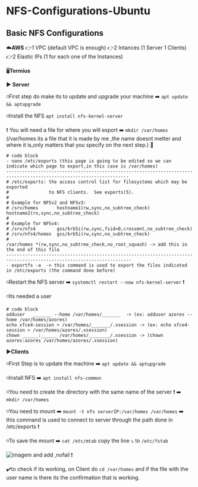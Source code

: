# NFS-Configurations-Ubuntu

## Basic NFS Configurations 
☁️**AWS**
👉1 VPC (default VPC is enough)
👉2 Intances (1 Server 1 Clients)
👉2 Elastic IPs (1 for each one of the Instances)

🖥️**Termius**

▶️ **Server**

◽First step do make its to update and upgrade your machine ➡️ `apt update && aptupgrade ` 

◽Install the NFS `apt install nfs-kernel-server`

❗ You will need a file for where you will export ➡️ `mkdir /var/homes` (/var/homes its a file that it is made by me ,the name doesnt metter and where it is,only matters that you specify on the next step.)
🔽
```
# code block
- nano /etc/exports (this page is going to be edited so we can indicate which page to export,in this case is /var/homes)
--------------------------------------------------------------------------------------------------------------------
# /etc/exports: the access control list for filesystems which may be exported                                                                  
#               to NFS clients.  See exports(5).                                                                                               
#                                                                                                                                              
# Example for NFSv2 and NFSv3:                                                                                                                 
# /srv/homes       hostname1(rw,sync,no_subtree_check) hostname2(ro,sync,no_subtree_check)                                                     
#                                                                                                    
# Example for NFSv4:
# /srv/nfs4        gss/krb5i(rw,sync,fsid=0,crossmnt,no_subtree_check)
# /srv/nfs4/homes  gss/krb5i(rw,sync,no_subtree_check)
#
/var/homes *(rw,sync,no_subtree_check,no_root_squash) -> add this in the end of this file
---------------------------------------------------------------------------------------------------------------------
- exportfs -a  -> this command is used to export the files indicated in /etc/exports (the command done before)

``` 
◽Restart the NFS server ➡️ `systemctl restart --now nfs-kernel-server` ❗

◽Its needed a user
```
# code block
adduser   _______ --home /var/homes/_______  -> (ex: adduser azores --home /var/homes/azores)
echo xfce4-session > /var/homes/_______/.xsession -> (ex: echo xfce4-session > /var/homes/azores/.xsession)
chown ______:______ /var/homes/________/.xsession -> (chown azores:azores /var/homes/azores/.xsession)
```

▶️**Clients**

◽First Step is to update the machine ➡️ `apt update && aptupgrade `

◽Install NFS ➡️ `apt install nfs-common`

◽You need to create the directory with the same name of the server ❗ ➡️ `mkdir /var/homes`

◽You need to mount ➡️ `mount -t nfs serverIP:/var/homes /var/homes` ➡️ this command is used to connect to server through the path done in /etc/exports ❗

◽To save the mount ➡️ `cat /etc/mtab` copy the line ⤵️ to `/etc/fstab` 

![imagem](https://user-images.githubusercontent.com/96176081/152041454-ef946f71-3df3-43a0-98d7-c3f2b7d2e95e.png) and add ,nofail ❗

✔️to check if its working, on Client do `cd /var/homes` and if the file with the user name is there its the confirmation that is working.




